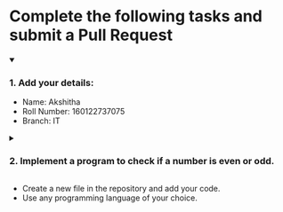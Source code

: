 # Complete the following tasks and submit a Pull Request
<details open>
<summary><h3>1. Add your details: </h3></summary>
<ul>
  <li> Name: Akshitha</li>
  <li> Roll Number: 160122737075</li>
  <li> Branch: IT</li>
</ul>
</details>
<details>
<summary><h3> 2. Implement a program to check if a number is even or odd. </h3></summary>
<ul>
  <li> Create a new file in the repository and add your code. </li>
  <li> Use any programming language of your choice. </li>
</ul>
</details>
<ul>
  <li> Create a new file in the repository and add your code. </li>
  <li> Use any programming language of your choice. </li>
</ul>
